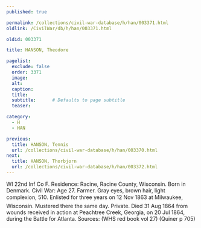 ```yaml
---
published: true

permalink: /collections/civil-war-database/h/han/003371.html
oldlink: /CivilWar/db/h/han/003371.html

oldid: 003371

title: HANSON, Theodore

pagelist:
  exclude: false
  order: 3371
  image: 
  alt:
  caption:
  title:
  subtitle:      # Defaults to page subtitle
  teaser:

category: 
  - H 
  - HAN

previous:
  title: HANSON, Tennis
  url: /collections/civil-war-database/h/han/003370.html  
next:
  title: HANSON, Thorbjorn
  url: /collections/civil-war-database/h/han/003372.html   
---
```

WI 22nd Inf Co F. Residence: Racine, Racine County, Wisconsin. Born in Denmark. Civil War: Age 27. Farmer. Gray eyes, brown hair, light complexion, 5&#146;10&#148;. Enlisted for three years on 12 Nov 1863 at Milwaukee, Wisconsin. Mustered there the same day. Private. Died 31 Aug 1864 from wounds received in action at Peachtree Creek, Georgia, on 20 Jul 1864, during the Battle for Atlanta. Sources: (WHS red book vol 27) (Quiner p 705)